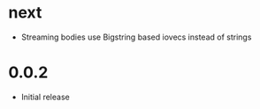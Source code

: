 # next

* Streaming bodies use Bigstring based iovecs instead of strings

# 0.0.2

* Initial release
